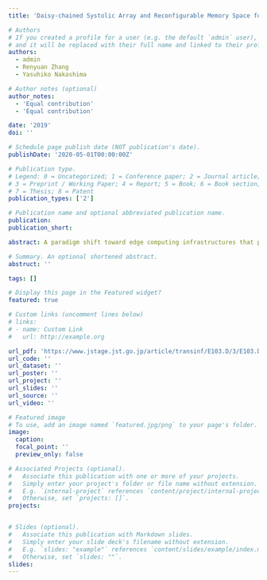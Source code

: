 ```yaml
---
title: 'Daisy-chained Systolic Array and Reconfigurable Memory Space for Narrow Memory Bandwidth'

# Authors
# If you created a profile for a user (e.g. the default `admin` user), write the username (folder name) here
# and it will be replaced with their full name and linked to their profile.
authors:
  - admin
  - Renyuan Zhang
  - Yasuhiko Nakashima

# Author notes (optional)
author_notes:
  - 'Equal contribution'
  - 'Equal contribution'

date: '2019'
doi: ''

# Schedule page publish date (NOT publication's date).
publishDate: '2020-05-01T00:00:00Z'

# Publication type.
# Legend: 0 = Uncategorized; 1 = Conference paper; 2 = Journal article;
# 3 = Preprint / Working Paper; 4 = Report; 5 = Book; 6 = Book section;
# 7 = Thesis; 8 = Patent
publication_types: ['2']

# Publication name and optional abbreviated publication name.
publication: 
publication_short: 

abstract: A paradigm shift toward edge computing infrastructures that prioritize small footprint and scalable/easy-to-estimate performance is increasing. In this paper, we propose the following to improve the footprint and the scalability of systolic arrays (1) column multithreading for reducing the number of physical units and maintaining the performance even for back-to-back floating-point accumulations; (2) a cascaded peer-to-peer AXI bus for a scalable multichip structure and an intra-chip parallel local memory bus for low latency; (3) multilevel loop control in any unit for reducing the startup overhead and adaptive operation shifting for efficient reuse of local memories. We designed a systolic array with a single column × 64 row configuration with Verilog HDL, evaluated the frequency and the performance on an FPGA attached to a ZYNQ system as an AXI slave device, and evaluated the area with a TSMC 28nm library and memory generator and identified the following (1) the execution speed of a matrix multiplication/a convolution operation/a light-field depth extraction, whose size larger than the capacity of the local memory, is 6.3× / 9.2× / 6.6× compared with a similar systolic array (EMAX); (2) the estimated speed with a 4-chip configuration is 19.6× / 16.0× / 8.5×; (3) the size of a single-chip is 8.4 mm2 (0.31× of EMAX) and the basic performance per area is 2.4×.

# Summary. An optional shortened abstract.
abstruct: ''

tags: []

# Display this page in the Featured widget?
featured: true

# Custom links (uncomment lines below)
# links:
# - name: Custom Link
#   url: http://example.org

url_pdf: 'https://www.jstage.jst.go.jp/article/transinf/E103.D/3/E103.D_2019EDP7144/_pdf/-char/ja'
url_code: ''
url_dataset: ''
url_poster: ''
url_project: ''
url_slides: ''
url_source: ''
url_video: ''

# Featured image
# To use, add an image named `featured.jpg/png` to your page's folder.
image: 
  caption: 
  focal_point: ''
  preview_only: false

# Associated Projects (optional).
#   Associate this publication with one or more of your projects.
#   Simply enter your project's folder or file name without extension.
#   E.g. `internal-project` references `content/project/internal-project/index.md`.
#   Otherwise, set `projects: []`.
projects:


# Slides (optional).
#   Associate this publication with Markdown slides.
#   Simply enter your slide deck's filename without extension.
#   E.g. `slides: "example"` references `content/slides/example/index.md`.
#   Otherwise, set `slides: ""`.
slides: 
---
```




